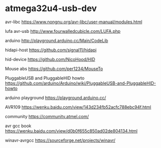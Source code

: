 # atmega32u4-usb-dev
avr-libc
https://www.nongnu.org/avr-libc/user-manual/modules.html

lufa avr-usb
http://www.fourwalledcubicle.com/LUFA.php

arduino
http://playground.arduino.cc/Main/CodeLib

hidapi-host
https://github.com/signal11/hidapi

hid-device
https://github.com/NicoHood/HID

Mouse abs
https://github.com/per1234/MouseTo

PluggableUSB and PluggableHID howto
https://github.com/arduino/Arduino/wiki/PluggableUSB-and-PluggableHID-howto

arduino playground
https://playground.arduino.cc/

AVR109
https://wenku.baidu.com/view/143d234fb52acfc788ebc94f.html

community
https://community.atmel.com/

avr gcc book
https://wenku.baidu.com/view/d0b0f655c850ad02de804134.html

winavr-avrgcc 
https://sourceforge.net/projects/winavr/
